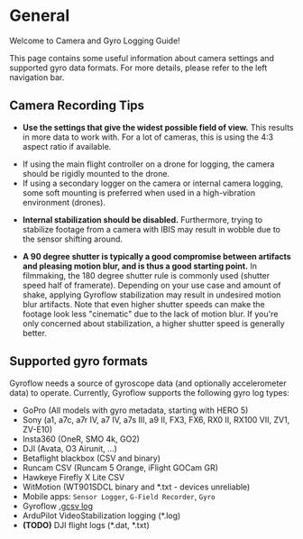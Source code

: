 # General

Welcome to Camera and Gyro Logging Guide!

This page contains some useful information about camera settings and supported gyro data formats. For more details, please refer to the left navigation bar.

## Camera Recording Tips

- **Use the settings that give the widest possible field of view.** This results in more data to work with. For a lot of cameras, this is using the 4:3 aspect ratio if available.
* If using the main flight controller on a drone for logging, the camera should be rigidly mounted to the drone.
* If using a secondary logger on the camera or internal camera logging, some soft mounting is preferred when used in a high-vibration environment (drones).
- **Internal stabilization should be disabled.** Furthermore, trying to stabilize footage from a camera with IBIS may result in wobble due to the sensor shifting around.
* **A 90 degree shutter is typically a good compromise between artifacts and pleasing motion blur, and is thus a good starting point.** In filmmaking, the 180 degree shutter rule is commonly used (shutter speed half of framerate). Depending on your use case and amount of shake, applying Gyroflow stabilization may result in undesired motion blur artifacts. Note that even higher shutter speeds can make the footage look less "cinematic" due to the lack of motion blur. If you're only concerned about stabilization, a higher shutter speed is generally better.


## Supported gyro formats

Gyroflow needs a source of gyroscope data (and optionally accelerometer data) to operate. Currently, Gyroflow supports the following gyro log types:

- GoPro (All models with gyro metadata, starting with HERO 5)
- Sony (a1, a7c, a7r IV, a7 IV, a7s III, a9 II, FX3, FX6, RX0 II, RX100 VII, ZV1, ZV-E10)
- Insta360 (OneR, SMO 4k, GO2)
- DJI (Avata, O3 Airunit, ...)
- Betaflight blackbox (CSV and binary)
- Runcam CSV (Runcam 5 Orange, iFlight GOCam GR)
- Hawkeye Firefly X Lite CSV
- WitMotion (WT901SDCL binary and *.txt - devices unreliable)
- Mobile apps: `Sensor Logger`, `G-Field Recorder`, `Gyro`
- Gyroflow [.gcsv log](https://docs.gyroflow.xyz/logging/gcsv/)
- ArduPilot VideoStabilization logging (*.log)
- **(TODO)** DJI flight logs (*.dat, *.txt)
